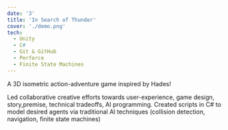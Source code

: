 ```yaml
---
date: '3'
title: 'In Search of Thunder'
cover: './demo.png'
tech:
  - Unity
  - C#
  - Git & GitHub
  - Perforce
  - Finite State Machines
---
```


A 3D isometric action-adventure game inspired by Hades!

Led collaborative creative efforts towards user-experience, game design, story,premise, technical tradeoffs, AI programming.
Created scripts in C# to model desired agents via traditional AI techniques (collision detection, navigation, finite state machines)
